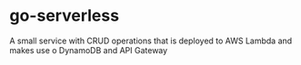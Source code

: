 # go-serverless
A small service with CRUD operations that is deployed to AWS Lambda and makes use o DynamoDB and API Gateway

